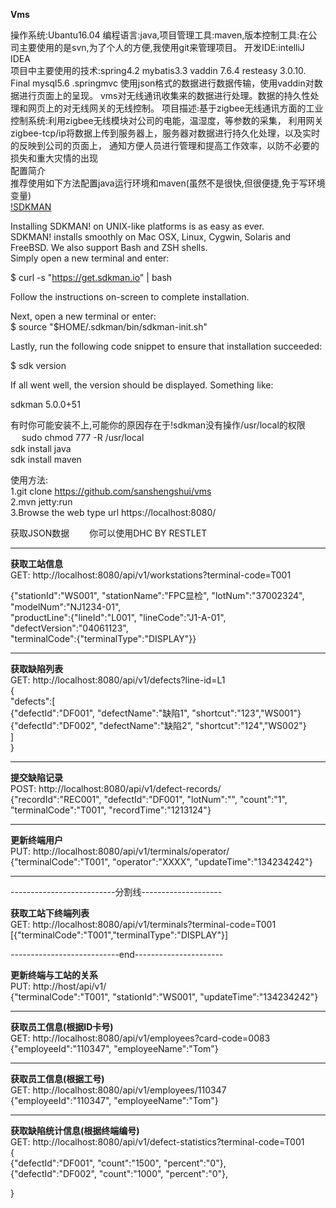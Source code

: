 **Vms**

操作系统:Ubantu16.04
编程语言:java,项目管理工具:maven,版本控制工具:在公司主要使用的是svn,为了个人的方便,我使用git来管理项目。
开发IDE:intelliJ IDEA  
项目中主要使用的技术:spring4.2 mybatis3.3 vaddin 7.6.4 resteasy 3.0.10. Final mysql5.6 .springmvc 
使用json格式的数据进行数据传输，使用vaddin对数据进行页面上的呈现。
vms对无线通讯收集来的数据进行处理。数据的持久性处理和网页上的对无线网关的无线控制。
项目描述:基于zigbee无线通讯方面的工业控制系统:利用zigbee无线模块对公司的电能，温湿度，等参数的采集，
利用网关zigbee-tcp/ip将数据上传到服务器上，服务器对数据进行持久化处理，以及实时的反映到公司的页面上，
通知方便人员进行管理和提高工作效率，以防不必要的损失和重大灾情的出现   
配置简介  
推荐使用如下方法配置java运行环境和maven(虽然不是很快,但很便捷,免于写环境变量)  
[!SDKMAN](http://sdkman.io/)  

Installing SDKMAN! on UNIX-like platforms is as easy as ever.  
 SDKMAN! installs smoothly on Mac OSX, Linux, Cygwin, Solaris and FreeBSD. We also support Bash and ZSH shells.  
Simply open a new terminal and enter:  

$ curl -s "https://get.sdkman.io" | bash  

Follow the instructions on-screen to complete installation.  

Next, open a new terminal or enter:  
$ source "$HOME/.sdkman/bin/sdkman-init.sh"  

Lastly, run the following code snippet to ensure that installation succeeded:  

$ sdk version  

If all went well, the version should be displayed. Something like:  

  sdkman 5.0.0+51
  
有时你可能安装不上,可能你的原因存在于!sdkman没有操作/usr/local的权限  　
sudo chmod 777 -R /usr/local  
sdk install java  
sdk install maven  

使用方法:  
1.git clone https://github.com/sanshengshui/vms  
2.mvn jetty:run  
3.Browse the web type url https://localhost:8080/  

获取JSON数据　　
你可以使用DHC BY RESTLET  


---------------------------------------------------
**获取工站信息**  
GET: http://localhost:8080/api/v1/workstations?terminal-code=T001  

{"stationId":"WS001", "stationName":"FPC显检", "lotNum":"37002324", "modelNum":"NJ1234-01",  
"productLine":{"lineId":"L001", "lineCode":"J1-A-01", "defectVersion":"04061123",  
"terminalCode":{"terminalType":"DISPLAY"}}

---------------------------------------------------
**获取缺陷列表**  
GET: http://localhost:8080/api/v1/defects?line-id=L1  
{  
  "defects":[  
    {"defectId":"DF001", "defectName":"缺陷1", "shortcut":"123","WS001"}  
    {"defectId":"DF002", "defectName":"缺陷2", "shortcut":"124","WS002"}  
  ]  
}  

---------------------------------------------------
**提交缺陷记录**  
POST: http://localhost:8080/api/v1/defect-records/  
{"recordId":"REC001", "defectId":"DF001", "lotNum":"", "count":"1", "terminalCode":"T001", "recordTime":"1213124"}  

---------------------------------------------------

**更新终端用户**  
PUT: http://localhost:8080/api/v1/terminals/operator/  
{"terminalCode":"T001", "operator":"XXXX", "updateTime":"134234242"}  

---------------------------------------------------  

--------------------------分割线--------------------  

**获取工站下终端列表**  
GET: http://localhost:8080/api/v1/terminals?terminal-code=T001  
[{"terminalCode":"T001","terminalType":"DISPLAY"}]  

---------------------------end----------------------  

**更新终端与工站的关系**  
PUT: http://host/api/v1/  
{"terminalCode":"T001", "stationId":"WS001", "updateTime":"134234242"}  

---------------------------------------------------  

**获取员工信息(根据ID卡号)**  
GET: http://localhost:8080/api/v1/employees?card-code=0083  
{"employeeId":"110347", "employeeName":"Tom"}  

----------------------------------------------------
**获取员工信息(根据工号)**  
GET: http://localhost:8080/api/v1/employees/110347  
{"employeeId":"110347", "employeeName":"Tom"}  

---------------------------------------------------  

**获取缺陷统计信息(根据终端编号)**  
GET: http://localhost:8080/api/v1/defect-statistics?terminal-code=T001  
{  
        {"defectId":"DF001", "count":"1500", "percent":"0"},  
        {"defectId":"DF002", "count":"1000", "percent":"0"},  
        
}   



